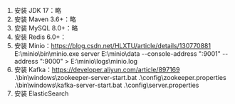 1. 安装 JDK 17：略
2. 安装 Maven 3.6+：略
3. 安装 MySQL 8.0+：略
4. 安装 Redis 6.0+：
5. 安装 Minio：https://blog.csdn.net/HLXTU/article/details/130770881
   E:\minio\bin\minio.exe server E:\minio\data --console-address ":9001" --address ":9000" > E:\minio\logs\minio.log
6. 安装 Kafka：https://developer.aliyun.com/article/897169
   .\bin\windows\zookeeper-server-start.bat .\config\zookeeper.properties
   .\bin\windows\kafka-server-start.bat .\config\server.properties
7. 安装 ElasticSearch